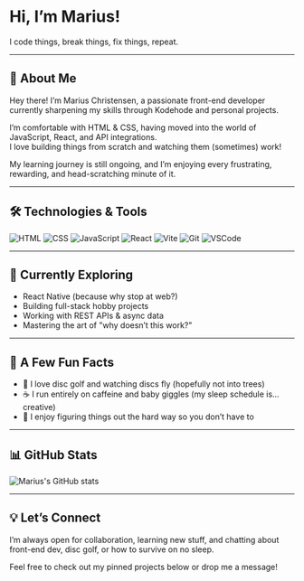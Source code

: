 # Hi, I’m Marius!  
I code things, break things, fix things, repeat.

---

## 👋 About Me

Hey there! I’m Marius Christensen, a passionate front-end developer currently sharpening my skills through Kodehode and personal projects.  

I’m comfortable with HTML & CSS, having moved into the world of JavaScript, React, and API integrations.  
I love building things from scratch and watching them (sometimes) work!

My learning journey is still ongoing, and I’m enjoying every frustrating, rewarding, and head-scratching minute of it.

---

## 🛠️ Technologies & Tools

![HTML](https://img.shields.io/badge/HTML5-E34F26?style=flat&logo=html5&logoColor=white)
![CSS](https://img.shields.io/badge/CSS3-1572B6?style=flat&logo=css3&logoColor=white)
![JavaScript](https://img.shields.io/badge/JavaScript-F7DF1E?style=flat&logo=javascript&logoColor=black)
![React](https://img.shields.io/badge/React-20232A?style=flat&logo=react&logoColor=61DAFB)
![Vite](https://img.shields.io/badge/Vite-646CFF?style=flat&logo=vite&logoColor=white)
![Git](https://img.shields.io/badge/Git-F05032?style=flat&logo=git&logoColor=white)
![VSCode](https://img.shields.io/badge/VS%20Code-007ACC?style=flat&logo=visual-studio-code&logoColor=white)

---

## 🎯 Currently Exploring

- React Native (because why stop at web?)
- Building full-stack hobby projects
- Working with REST APIs & async data
- Mastering the art of "why doesn’t this work?"

---

## 📝 A Few Fun Facts

- 🥏 I love disc golf and watching discs fly (hopefully not into trees)
- ☕ I run entirely on caffeine and baby giggles (my sleep schedule is… creative)
- 🤖 I enjoy figuring things out the hard way so you don’t have to

---

## 📊 GitHub Stats

![Marius's GitHub stats](https://github-readme-stats.vercel.app/api?username=MariusChristensen&show_icons=true&theme=dark)

---

## 💡 Let’s Connect

I’m always open for collaboration, learning new stuff, and chatting about front-end dev, disc golf, or how to survive on no sleep.

Feel free to check out my pinned projects below or drop me a message!




